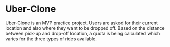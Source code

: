 # Uber-Clone

Uber-Clone is an MVP practice project. Users are asked for their current location and also where they want to be dropped off. Based on the distance between pick-up and drop-off location, a quota is being calculated which varies for the three types of rides available.
